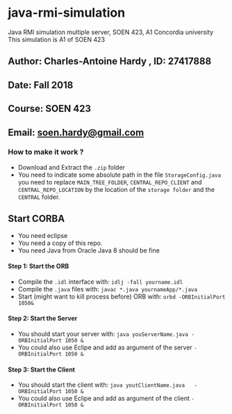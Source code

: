 # java-rmi-simulation
Java RMI simulation multiple server, SOEN 423, A1 Concordia university
This simulation is A1 of SOEN 423

## Author: Charles-Antoine Hardy , ID: 27417888
## Date: Fall 2018
## Course: SOEN 423
## Email: soen.hardy@gmail.com


### How to make it work ?
- Download and Extract the `.zip` folder
- You need to indicate some absolute path in the file `StorageConfig.java`
you need to replace `MAIN_TREE_FOLDER`, `CENTRAL_REPO_CLIENT` and `CENTRAL_REPO_LOCATION` by
the location of the `storage folder` and the `CENTRAL` folder.


## Start CORBA

- You need eclipse
- You need a copy of this repo.
- You need Java from Oracle Java 8 should be fine

#### Step 1: Start the ORB
- Compile the `.idl` interface with: `idlj -fall yourname.idl`
- Compile the `.java` files with: `javac *.java yournameApp/*.java`
- Start (might want to kill process before) ORB with: `orbd -ORBInitialPort 1050&`

#### Step 2: Start the Server
- You should start your server with: `java youServerName.java -ORBInitialPort 1050 &`
- You could also use Eclipe and add as argument of the server `-ORBInitialPort 1050 &`

#### Step 3: Start the Client
- You should start the client with: `java youtClientName.java   -ORBInitialPort 1050 &`
- You could also use Eclipe and add as argument of the client `-ORBInitialPort 1050 &`

